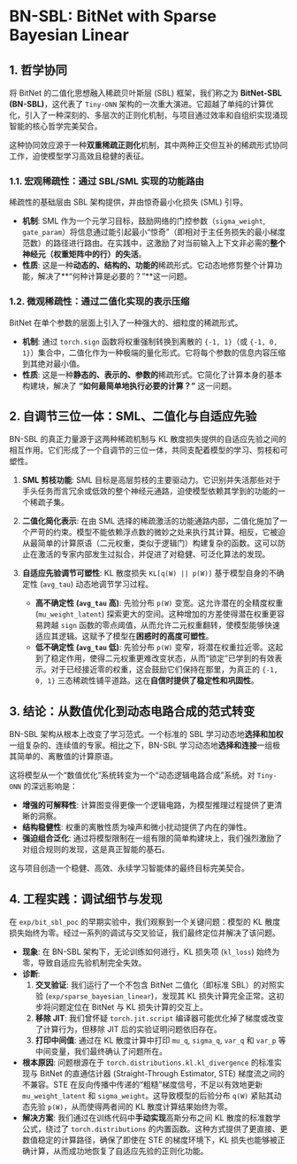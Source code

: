 # BN-SBL: BitNet with Sparse Bayesian Linear

## 1. 哲学协同

将 BitNet 的二值化思想融入稀疏贝叶斯层 (SBL) 框架，我们称之为 **BitNet-SBL (BN-SBL)**，这代表了 `Tiny-ONN` 架构的一次重大演进。它超越了单纯的计算优化，引入了一种深刻的、多层次的正则化机制，与项目通过效率和自组织实现涌现智能的核心哲学完美契合。

这种协同效应源于一种**双重稀疏正则化**机制，其中两种正交但互补的稀疏形式协同工作，迫使模型学习高效且稳健的表征。

### 1.1. 宏观稀疏性：通过 SBL/SML 实现的功能路由

稀疏性的基础层由 SBL 架构提供，并由惊奇最小化损失 (SML) 引导。

- **机制**: SML 作为一个元学习目标，鼓励网络的门控参数（`sigma_weight`, `gate_param`）将信息通过能引起最小“惊奇”（即相对于主任务损失的最小梯度范数）的路径进行路由。在实践中，这激励了对当前输入上下文非必需的**整个神经元（权重矩阵中的行）的失活**。
- **性质**: 这是一种**动态的、结构的、功能的**稀疏形式。它动态地修剪整个计算功能，解决了**“何种计算是必要的？”**这一问题。

### 1.2. 微观稀疏性：通过二值化实现的表示压缩

BitNet 在单个参数的层面上引入了一种强大的、细粒度的稀疏形式。

- **机制**: 通过 `torch.sign` 函数将权重强制转换到离散的 `{-1, 1}`（或 `{-1, 0, 1}`）集合中，二值化作为一种极端的量化形式。它将每个参数的信息内容压缩到其绝对最小值。
- **性质**: 这是一种**静态的、表示的、参数的**稀疏形式。它简化了计算本身的基本构建块，解决了 **“如何最简单地执行必要的计算？”** 这一问题。

## 2. 自调节三位一体：SML、二值化与自适应先验

BN-SBL 的真正力量源于这两种稀疏机制与 KL 散度损失提供的自适应先验之间的相互作用。它们形成了一个自调节的三位一体，共同支配着模型的学习、剪枝和可塑性。

1. **SML 剪枝功能**: SML 目标是高层剪枝的主要驱动力。它识别并失活那些对于手头任务而言冗余或低效的整个神经元通路，迫使模型依赖其学到的功能的一个稀疏子集。

2. **二值化简化表示**: 在由 SML 选择的稀疏激活的功能通路内部，二值化施加了一个严苛的约束。模型不能依赖浮点数的微妙之处来执行其计算。相反，它被迫从最简单的计算原语（二元权重，类似于逻辑门）构建复杂的函数。这可以防止在激活的专家内部发生过拟合，并促进了对稳健、可泛化算法的发现。

3. **自适应先验调节可塑性**: KL 散度损失 `KL[q(W) || p(W)]` 基于模型自身的不确定性 (`avg_tau`) 动态地调节学习过程。
    - **高不确定性 (`avg_tau` 高)**: 先验分布 `p(W)` 变宽。这允许潜在的全精度权重 (`mu_weight_latent`) 探索更大的空间。这种增加的方差使得潜在权重更容易跨越 `sign` 函数的零点阈值，从而允许二元权重翻转，使模型能够快速适应其逻辑。这赋予了模型在**困惑时的高度可塑性**。
    - **低不确定性 (`avg_tau` 低)**: 先验分布 `p(W)` 变窄，将潜在权重拉近零。这起到了稳定作用，使得二元权重更难改变状态，从而“锁定”已学到的有效表示。对于已经接近零的权重，这会鼓励它们保持在那里，为真正的 `{-1, 0, 1}` 三态稀疏性铺平道路。这在**自信时提供了稳定性和巩固性**。

## 3. 结论：从数值优化到动态电路合成的范式转变

BN-SBL 架构从根本上改变了学习范式。一个标准的 SBL 学习动态地**选择和加权**一组复杂的、连续值的专家。相比之下，BN-SBL 学习动态地**选择和连接**一组极其简单的、离散值的计算原语。

这将模型从一个“数值优化”系统转变为一个“动态逻辑电路合成”系统。对 `Tiny-ONN` 的深远影响是：

- **增强的可解释性**: 计算图变得更像一个逻辑电路，为模型推理过程提供了更清晰的洞察。
- **结构稳健性**: 权重的离散性质为噪声和微小扰动提供了内在的弹性。
- **强迫组合泛化**: 通过将模型限制在一组有限的简单构建块上，我们强烈激励了对组合规则的发现，这是真正智能的基石。

这与项目创造一个稳健、高效、永续学习智能体的最终目标完美契合。

## 4. 工程实践：调试细节与发现

在 `exp/bit_sbl_poc` 的早期实验中，我们观察到一个关键问题：模型的 KL 散度损失始终为零。经过一系列的调试与交叉验证，我们最终定位并解决了该问题。

- **现象**: 在 BN-SBL 架构下，无论训练如何进行，KL 损失项 (`kl_loss`) 始终为零，导致自适应先验机制完全失效。
- **诊断**:
    1. **交叉验证**: 我们运行了一个不包含 BitNet 二值化（即标准 SBL）的对照实验 (`exp/sparse_bayesian_linear`)，发现其 KL 损失计算完全正常。这初步将问题定位在 BitNet 与 KL 损失计算的交互上。
    2. **移除 JIT**: 我们曾怀疑 `torch.jit.script` 编译器可能优化掉了梯度或改变了计算行为，但移除 JIT 后的实验证明问题依旧存在。
    3. **打印中间值**: 通过在 KL 散度计算中打印 `mu_q`, `sigma_q`, `var_q` 和 `var_p` 等中间变量，我们最终确认了问题所在。
- **根本原因**: 问题根源在于 `torch.distributions.kl.kl_divergence` 的标准实现与 BitNet 的直通估计器 (Straight-Through Estimator, STE) 梯度流之间的不兼容。STE 在反向传播中传递的“粗糙”梯度信号，不足以有效地更新 `mu_weight_latent` 和 `sigma_weight`。这导致模型的后验分布 `q(W)` 紧贴其动态先验 `p(W)`，从而使得两者间的 KL 散度计算结果始终为零。
- **解决方案**: 我们通过在训练代码中**手动实现**高斯分布之间 KL 散度的标准数学公式，绕过了 `torch.distributions` 的内置函数。这种方式提供了更直接、更数值稳定的计算路径，确保了即使在 STE 的梯度环境下，KL 损失也能够被正确计算，从而成功地恢复了自适应先验的正则化功能。
